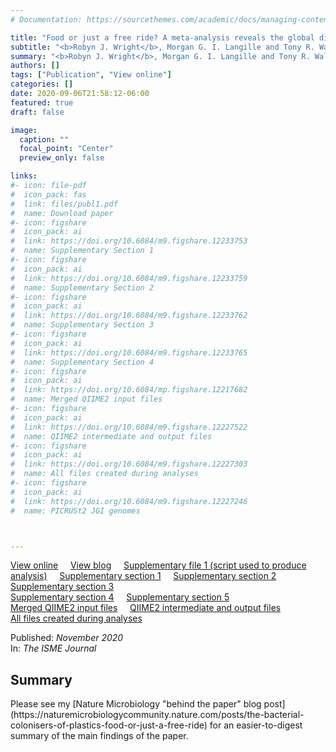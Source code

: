 ```yaml
---
# Documentation: https://sourcethemes.com/academic/docs/managing-content/

title: "Food or just a free ride? A meta-analysis reveals the global diversity of the Plastisphere"
subtitle: "<b>Robyn J. Wright</b>, Morgan G. I. Langille and Tony R. Walker"
summary: "<b>Robyn J. Wright</b>, Morgan G. I. Langille and Tony R. Walker (2020) _The ISME Journal_"
authors: []
tags: ["Publication", "View online"]
categories: []
date: 2020-09-06T21:58:12-06:00
featured: true
draft: false

image:
  caption: ""
  focal_point: "Center"
  preview_only: false

links: 
#- icon: file-pdf
#  icon_pack: fas
#  link: files/publ1.pdf
#  name: Download paper
#- icon: figshare
#  icon_pack: ai
#  link: https://doi.org/10.6084/m9.figshare.12233753 
#  name: Supplementary Section 1
#- icon: figshare
#  icon_pack: ai
#  link: https://doi.org/10.6084/m9.figshare.12233759 
#  name: Supplementary Section 2
#- icon: figshare
#  icon_pack: ai
#  link: https://doi.org/10.6084/m9.figshare.12233762 
#  name: Supplementary Section 3
#- icon: figshare
#  icon_pack: ai
#  link: https://doi.org/10.6084/m9.figshare.12233765
#  name: Supplementary Section 4
#- icon: figshare
#  icon_pack: ai
#  link: https://doi.org/10.6084/mp.figshare.12217682 
#  name: Merged QIIME2 input files
#- icon: figshare
#  icon_pack: ai
#  link: https://doi.org/10.6084/m9.figshare.12227522
#  name: QIIME2 intermediate and output files
#- icon: figshare
#  icon_pack: ai
#  link: https://doi.org/10.6084/m9.figshare.12227303
#  name: All files created during analyses
#- icon: figshare
#  icon_pack: ai
#  link: https://doi.org/10.6084/m9.figshare.12227246
#  name: PICRUSt2 JGI genomes



---
```

<i class="fas fa-binoculars"></i> [View online](https://www.nature.com/articles/s41396-020-00814-9)&nbsp;&nbsp;&nbsp;&nbsp;
<i class="fas fa-binoculars"></i> [View blog](https://naturemicrobiologycommunity.nature.com/posts/the-bacterial-colonisers-of-plastics-food-or-just-a-free-ride)&nbsp;&nbsp;&nbsp;&nbsp;
<i class="ai ai-figshare-square"></i> [Supplementary file 1 (script used to produce analysis)](https://doi.org/10.6084/m9.figshare.12923855)&nbsp;&nbsp;&nbsp;&nbsp;
<i class="ai ai-figshare-square"></i> [Supplementary section 1](https://doi.org/10.6084/m9.figshare.12233753)&nbsp;&nbsp;&nbsp;&nbsp;
<i class="ai ai-figshare-square"></i> [Supplementary section 2](https://doi.org/10.6084/m9.figshare.12915317)&nbsp;&nbsp;&nbsp;&nbsp;
<i class="ai ai-figshare-square"></i> [Supplementary section 3](https://doi.org/10.6084/m9.figshare.12233759)</br>
<i class="ai ai-figshare-square"></i> [Supplementary section 4](https://doi.org/10.6084/m9.figshare.12233762)&nbsp;&nbsp;&nbsp;&nbsp;
<i class="ai ai-figshare-square"></i> [Supplementary section 5](https://doi.org/10.6084/m9.figshare.12233765)</br>
<i class="ai ai-figshare-square"></i> [Merged QIIME2 input files](https://doi.org/10.6084/m9.figshare.12217682)&nbsp;&nbsp;&nbsp;&nbsp;
<i class="ai ai-figshare-square"></i> [QIIME2 intermediate and output files](https://doi.org/10.6084/m9.figshare.12227522)</br>
<i class="ai ai-figshare-square"></i> [All files created during analyses](https://doi.org/10.6084/m9.figshare.12227303)


Published: _November 2020_
</br>
In: _The ISME Journal_

<h2>Summary</h2>
Please see my [Nature Microbiology "behind the paper" blog post](https://naturemicrobiologycommunity.nature.com/posts/the-bacterial-colonisers-of-plastics-food-or-just-a-free-ride) for an easier-to-digest summary of the main findings of the paper.